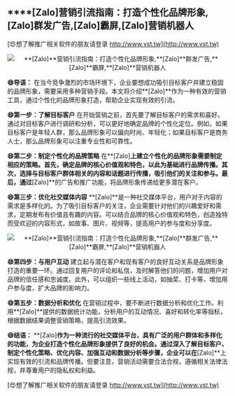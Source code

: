 ## ****[Zalo]**营销引流指南：打造个性化品牌形象,**[Zalo]**群发广告,**[Zalo]**霸屏,**[Zalo]**营销机器人**

[😍想了解推广相关软件的朋友请登录 http://www.vst.tw](http://www.vst.tw)

 <center><img src="https://vst.tw/MP4/tuiguang/png/4.png" alt="**[Zalo]**营销引流指南：打造个性化品牌形象,**[Zalo]**群发广告,**[Zalo]**霸屏,**[Zalo]**营销机器人"></center>

**😄导语：**
在当今竞争激烈的市场环境下，企业要想成功吸引目标客户并建立稳固的品牌形象，需要采用多种营销手段。本文将介绍**[Zalo]**作为一种有效的营销工具，通过个性化的品牌形象打造，帮助企业实现有效的引流。

**😄第一步：了解目标客户**
在开始营销之前，首先要了解目标客户的需求和喜好。通过对目标客户进行调研和分析，可以更好地确定品牌的个性化定位。例如，如果目标客户是年轻人群，那么品牌形象可以偏向时尚、年轻化；如果目标客户是商务人士，那么品牌形象可以注重专业性和可靠性。

**😄第二步：制定个性化的品牌策略**
在**[Zalo]**上建立个性化的品牌形象需要制定相应的策略。首先，确定品牌的核心价值观和特色，以此为基础进行品牌传播。其次，选择与目标客户群体相关的内容和话题进行传播，吸引他们的关注和参与。最后，通过**[Zalo]**的广告和推广功能，将品牌形象传递给更多潜在客户。

**😄第三步：优化社交媒体内容**
**[Zalo]**是一种社交媒体平台，用户对于内容的需求是多样化的。为了吸引目标客户的关注，企业需要针对他们的兴趣爱好和需求，定期发布有价值且有趣的内容。可以结合品牌的核心价值观和特色，创造独特而受欢迎的内容形式，如故事、图片、视频等，提高用户的参与度和分享度。

 <center><img src="https://vst.tw/MP4/tuiguang/png/7.png" alt="**[Zalo]**营销引流指南：打造个性化品牌形象,**[Zalo]**群发广告,**[Zalo]**霸屏,**[Zalo]**营销机器人"></center>

**😄第四步：与用户互动**
建立起与潜在客户和现有客户的良好互动关系是品牌形象打造的重要一环。通过回复用户的评论和私信，及时解答他们的问题，增加用户对品牌的信任感和忠诚度。此外，可以组织一些线上活动，如抽奖、打卡等，增加用户参与度，扩大品牌的影响力。

**😄第五步：数据分析和优化**
在营销过程中，要不断进行数据分析和优化工作。利用**[Zalo]**提供的数据统计功能，分析用户的互动情况、喜好和转化率等指标，根据数据结果调整营销策略，提高引流效果。

**😄结语：**
**[Zalo]**作为一种流行的社交媒体平台，具有广泛的用户群体和多样化的功能，为企业打造个性化品牌形象提供了良好的机会。通过深入了解目标客户、制定个性化策略、优化内容、加强互动和数据分析等步骤，企业可以在**[Zalo]**上实现有效的引流和品牌传播。但要注意，营销活动需要合法合规，遵循相关法律法规，并尊重用户的隐私权和利益。

[😍想了解推广相关软件的朋友请登录 http://www.vst.tw](http://www.vst.tw)



